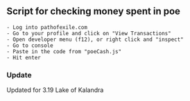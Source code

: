 ## Script for checking money spent in poe

    - Log into pathofexile.com
    - Go to your profile and click on "View Transactions"
    - Open developer menu (f12), or right click and "inspect"
    - Go to console
    - Paste in the code from "poeCash.js"
    - Hit enter

### Update

Updated for 3.19 Lake of Kalandra
